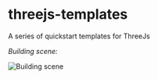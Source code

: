 # threejs-templates
A series of quickstart templates for ThreeJs



*Building scene:*

![Building scene](http://i.imgur.com/XZUrczr.jpg "Building scene")
